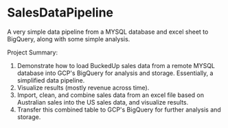 # SalesDataPipeline
A very simple data pipeline from a MYSQL database and excel sheet to BigQuery, along with some simple analysis. 

Project Summary:

1. Demonstrate how to load BuckedUp sales data from a remote MYSQL database into GCP's BigQuery for analysis and storage. Essentially, a simplified data pipeline.
2. Visualize results (mostly revenue across time).
3. Import, clean, and combine sales data from an excel file based on Australian sales into the US sales data, and visualize results.
4. Transfer this combined table to GCP's BigQuery for further analysis and storage.
